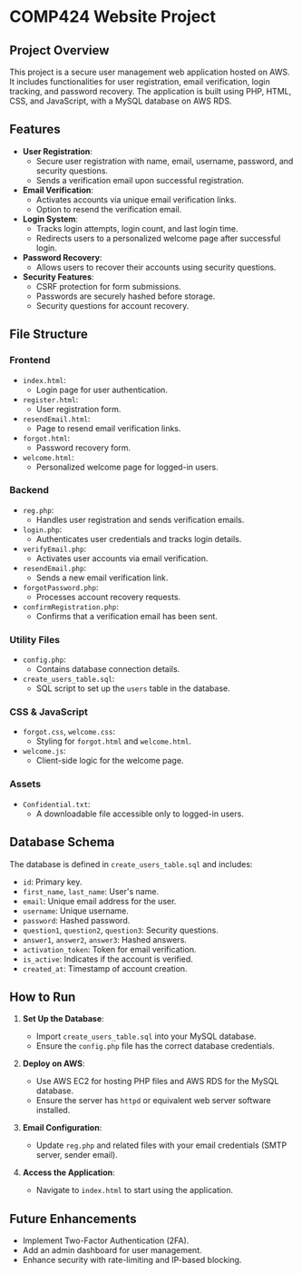 # COMP424 Website Project

## Project Overview
This project is a secure user management web application hosted on AWS. It includes functionalities for user registration, email verification, login tracking, and password recovery. The application is built using PHP, HTML, CSS, and JavaScript, with a MySQL database on AWS RDS.

## Features
- **User Registration**:
  - Secure user registration with name, email, username, password, and security questions.
  - Sends a verification email upon successful registration.
- **Email Verification**:
  - Activates accounts via unique email verification links.
  - Option to resend the verification email.
- **Login System**:
  - Tracks login attempts, login count, and last login time.
  - Redirects users to a personalized welcome page after successful login.
- **Password Recovery**:
  - Allows users to recover their accounts using security questions.
- **Security Features**:
  - CSRF protection for form submissions.
  - Passwords are securely hashed before storage.
  - Security questions for account recovery.

## File Structure

### **Frontend**
- `index.html`:
  - Login page for user authentication.
- `register.html`:
  - User registration form.
- `resendEmail.html`:
  - Page to resend email verification links.
- `forgot.html`:
  - Password recovery form.
- `welcome.html`:
  - Personalized welcome page for logged-in users.

### **Backend**
- `reg.php`:
  - Handles user registration and sends verification emails.
- `login.php`:
  - Authenticates user credentials and tracks login details.
- `verifyEmail.php`:
  - Activates user accounts via email verification.
- `resendEmail.php`:
  - Sends a new email verification link.
- `forgotPassword.php`:
  - Processes account recovery requests.
- `confirmRegistration.php`:
  - Confirms that a verification email has been sent.

### **Utility Files**
- `config.php`:
  - Contains database connection details.
- `create_users_table.sql`:
  - SQL script to set up the `users` table in the database.

### **CSS & JavaScript**
- `forgot.css`, `welcome.css`:
  - Styling for `forgot.html` and `welcome.html`.
- `welcome.js`:
  - Client-side logic for the welcome page.

### **Assets**
- `Confidential.txt`:
  - A downloadable file accessible only to logged-in users.

## Database Schema
The database is defined in `create_users_table.sql` and includes:
- `id`: Primary key.
- `first_name`, `last_name`: User's name.
- `email`: Unique email address for the user.
- `username`: Unique username.
- `password`: Hashed password.
- `question1`, `question2`, `question3`: Security questions.
- `answer1`, `answer2`, `answer3`: Hashed answers.
- `activation_token`: Token for email verification.
- `is_active`: Indicates if the account is verified.
- `created_at`: Timestamp of account creation.

## How to Run
1. **Set Up the Database**:
   - Import `create_users_table.sql` into your MySQL database.
   - Ensure the `config.php` file has the correct database credentials.

2. **Deploy on AWS**:
   - Use AWS EC2 for hosting PHP files and AWS RDS for the MySQL database.
   - Ensure the server has `httpd` or equivalent web server software installed.

3. **Email Configuration**:
   - Update `reg.php` and related files with your email credentials (SMTP server, sender email).

4. **Access the Application**:
   - Navigate to `index.html` to start using the application.

## Future Enhancements
- Implement Two-Factor Authentication (2FA).
- Add an admin dashboard for user management.
- Enhance security with rate-limiting and IP-based blocking.
